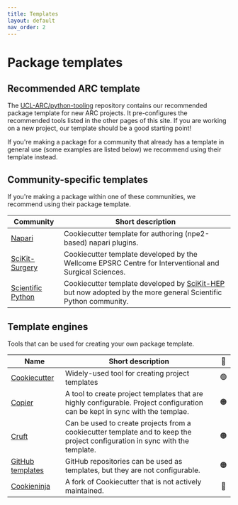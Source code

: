 ```yaml
---
title: Templates
layout: default
nav_order: 2
---
```


# Package templates

## Recommended ARC template

The [UCL-ARC/python-tooling](https://github.com/UCL-ARC/python-tooling)
repository contains our recommended package template for new ARC projects. It
pre-configures the recommended tools listed in the other pages of this site. If
you are working on a new project, our template should be a good starting point!

If you're making a package for a community that already has a template in
general use (some examples are listed below) we recommend using their template
instead.

## Community-specific templates

If you're making a package within one of these communities, we recommend using
their package template.

| Community                                                          | Short description                                                                                                                               |
| ------------------------------------------------------------------ | ----------------------------------------------------------------------------------------------------------------------------------------------- |
| [Napari](https://github.com/napari/cookiecutter-napari-plugin)     | Cookiecutter template for authoring (npe2-based) napari plugins.                                                                                |
| [SciKit-Surgery](https://github.com/SciKit-Surgery/PythonTemplate) | Cookiecutter template developed by the Wellcome EPSRC Centre for Interventional and Surgical Sciences.                                          |
| [Scientific Python](https://github.com/scientific-python/cookie)   | Cookiecutter template developed by [SciKit-HEP](https://github.com/scikit-hep) but now adopted by the more general Scientific Python community. |

## Template engines

Tools that can be used for creating your own package template.

| Name                                                                                                                          | Short description                                                                                                            | 🚦  |
| ----------------------------------------------------------------------------------------------------------------------------- | ---------------------------------------------------------------------------------------------------------------------------- | :-: |
| [Cookiecutter](https://github.com/cookiecutter/cookiecutter)                                                                  | Widely-used tool for creating project templates                                                                              | 🟢  |
| [Copier](https://github.com/copier-org/copier)                                                                                | A tool to create project templates that are highly configurable. Project configuration can be kept in sync with the templae. | 🟠  |
| [Cruft](https://github.com/cruft/cruft)                                                                                       | Can be used to create projects from a cookiecutter template and to keep the project configuration in sync with the template. | 🟠  |
| [GitHub templates](https://docs.github.com/en/repositories/creating-and-managing-repositories/creating-a-template-repository) | GitHub repositories can be used as templates, but they are not configurable.                                                 | 🟠  |
| [Cookieninja](https://github.com/cookieninja-generator/cookieninja)                                                           | A fork of Cookiecutter that is not actively maintained.                                                                      | 🔴  |
